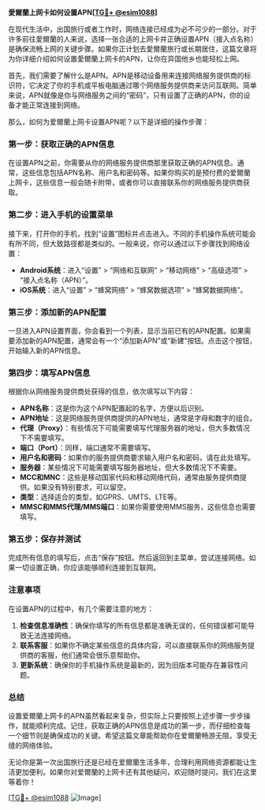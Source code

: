 **愛爾蘭上网卡如何设置APN[[TG💪+ @esim1088](https://t.me/s/esim1088)]**

在现代生活中，出国旅行或者工作时，网络连接已经成为必不可少的一部分。对于许多前往愛爾蘭的人来说，选择一张合适的上网卡并正确设置APN（接入点名称）是确保流畅上网的关键步骤。如果你正计划去愛爾蘭旅行或长期居住，这篇文章将为你详细介绍如何设置愛爾蘭上网卡的APN，让你在异国他乡也能轻松上网。

首先，我们需要了解什么是APN。APN是移动设备用来连接网络服务提供商的标识符，它决定了你的手机或平板电脑通过哪个网络服务提供商来访问互联网。简单来说，APN就像是你与网络服务之间的“密码”，只有设置了正确的APN，你的设备才能正常连接到网络。

那么，如何为爱爾蘭上网卡设置APN呢？以下是详细的操作步骤：

### 第一步：获取正确的APN信息

在设置APN之前，你需要从你的网络服务提供商那里获取正确的APN信息。通常，这些信息包括APN名称、用户名和密码等。如果你购买的是预付费的爱爾蘭上网卡，这些信息一般会随卡附带，或者你可以直接联系你的网络服务提供商获取。

### 第二步：进入手机的设置菜单

接下来，打开你的手机，找到“设置”图标并点击进入。不同的手机操作系统可能会有所不同，但大致路径都是类似的。一般来说，你可以通过以下步骤找到网络设置：

- **Android系统**：进入“设置” > “网络和互联网” > “移动网络” > “高级选项” > “接入点名称（APN）”。
- **iOS系统**：进入“设置” > “蜂窝网络” > “蜂窝数据选项” > “蜂窝数据网络”。

### 第三步：添加新的APN配置

一旦进入APN设置界面，你会看到一个列表，显示当前已有的APN配置。如果需要添加新的APN配置，通常会有一个“添加新APN”或“新建”按钮。点击这个按钮，开始输入新的APN信息。

### 第四步：填写APN信息

根据你从网络服务提供商处获得的信息，依次填写以下内容：

- **APN名称**：这是你为这个APN配置起的名字，方便以后识别。
- **APN地址**：这是网络服务提供商提供的APN地址，通常是字母和数字的组合。
- **代理（Proxy）**：有些情况下可能需要填写代理服务器的地址，但大多数情况下不需要填写。
- **端口（Port）**：同样，端口通常不需要填写。
- **用户名和密码**：如果你的服务提供商要求输入用户名和密码，请在此处填写。
- **服务器**：某些情况下可能需要填写服务器地址，但大多数情况下不需要。
- **MCC和MNC**：这些是移动国家代码和移动网络代码，通常由服务提供商提供。如果没有特别要求，可以留空。
- **类型**：选择适合的类型，如GPRS、UMTS、LTE等。
- **MMSC和MMS代理/MMS端口**：如果你需要使用MMS服务，这些信息也需要填写。

### 第五步：保存并测试

完成所有信息的填写后，点击“保存”按钮。然后返回到主菜单，尝试连接网络。如果一切设置正确，你应该能够顺利连接到互联网。

### 注意事项

在设置APN的过程中，有几个需要注意的地方：

1. **检查信息准确性**：确保你填写的所有信息都是准确无误的，任何错误都可能导致无法连接网络。
2. **联系客服**：如果你不确定某些信息的具体内容，可以直接联系你的网络服务提供商的客服，他们通常会很乐意帮助你。
3. **更新系统**：确保你的手机操作系统是最新的，因为旧版本可能存在兼容性问题。

### 总结

设置爱爾蘭上网卡的APN虽然看起来复杂，但实际上只要按照上述步骤一步步操作，就能顺利完成。记住，获取正确的APN信息是成功的第一步，而仔细检查每一个细节则是确保成功的关键。希望这篇文章能帮助你在爱爾蘭畅游无阻，享受无缝的网络体验。

无论你是第一次出国旅行还是已经在爱爾蘭生活多年，合理利用网络资源都能让生活更加便利。如果你对爱爾蘭的上网卡还有其他疑问，欢迎随时提问，我们在这里等着你！

[[TG💪+ @esim1088](https://t.me/s/esim1088) ![Image](https://i.postimg.cc/4NQfJmqS/Snipaste-2025-05-13-00-14-12.png)]
